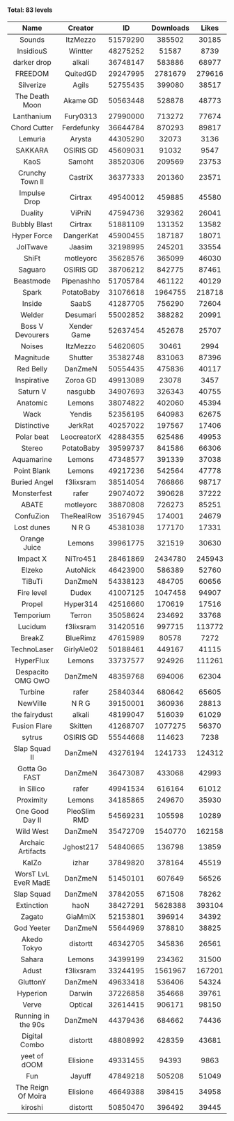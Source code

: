 #### Total: 83 levels

| Name | Creator | ID | Downloads | Likes |
|:---:|:---:|:---:|:---:|:---:|
| Sounds | ItzMezzo | 51579290 | 385502 | 30185
| InsidiouS | Wintter | 48275252 | 51587 | 8739
| darker drop | alkali | 36748147 | 583886 | 68977
| FREEDOM | QuitedGD | 29247995 | 2781679 | 279616
| Silverize | Agils | 52755435 | 399080 | 38517
| The Death Moon | Akame GD | 50563448 | 528878 | 48773
| Lanthanium | Fury0313 | 27990000 | 713272 | 77674
| Chord Cutter | Ferdefunky | 36644784 | 870293 | 89817
| Lemuria | Arysta | 44305290 | 32073 | 3136
| SAKKARA | OSIRIS GD | 45609031 | 91032 | 9547
| KaoS | Samoht | 38520306 | 209569 | 23753
| Crunchy Town II | CastriX | 36377333 | 201360 | 23571
| Impulse Drop  | Cirtrax | 49540012 | 459885 | 45580
| Duality | ViPriN | 47594736 | 329362 | 26041
| Bubbly Blast | Cirtrax | 51881109 | 131352 | 13582
| Hyper Force | DangerKat | 45900455 | 187187 | 18071
| JolTwave | Jaasim | 32198995 | 245201 | 33554
| ShiFt | motleyorc | 35628576 | 365099 | 46030
| Saguaro | OSIRIS GD | 38706212 | 842775 | 87461
| Beastmode | Pipenashho | 51705784 | 461122 | 40129
| Spark | PotatoBaby | 31076618 | 1964755 | 218718
| Inside | SaabS | 41287705 | 756290 | 72604
| Welder | Desumari | 55002852 | 388282 | 20991
| Boss V Devourers | Xender Game | 52637454 | 452678 | 25707
| Noises | ItzMezzo | 54620605 | 30461 | 2994
| Magnitude | Shutter | 35382748 | 831063 | 87396
| Red Belly | DanZmeN | 50554435 | 475836 | 40117
| Inspirative | Zoroa GD | 49913089 | 23078 | 3457
| Saturn V | nasgubb | 34907693 | 326343 | 40755
| Anatomic | Lemons | 38074822 | 402060 | 45394
| Wack | Yendis | 52356195 | 640983 | 62675
| Distinctive | JerkRat | 40257022 | 197567 | 17406
| Polar beat | LeocreatorX | 42884355 | 625486 | 49953
| Stereo | PotatoBaby | 39599737 | 841586 | 66306
| Aquamarine | Lemons | 47348577 | 391339 | 37038
| Point Blank | Lemons | 49217236 | 542564 | 47778
| Buried Angel | f3lixsram | 38514054 | 766866 | 98717
| Monsterfest | rafer | 29074072 | 390628 | 37222
| ABATE | motleyorc | 38870808 | 726273 | 85251
| ConfuZion | TheRealRow | 35167945 | 174001 | 24679
| Lost dunes | N R G | 45381038 | 177170 | 17331
| Orange Juice | Lemons | 39961775 | 321519 | 30630
| Impact X | NiTro451 | 28461869 | 2434780 | 245943
| Elzeko | AutoNick | 46423900 | 586389 | 52760
| TiBuTi | DanZmeN | 54338123 | 484705 | 60656
| Fire level | Dudex | 41007125 | 1047458 | 94907
| Propel | Hyper314 | 42516660 | 170619 | 17516
| Temporium | Terron | 35058624 | 234692 | 33768
| Lucidum | f3lixsram | 31420516 | 997715 | 113772
| BreakZ | BlueRimz | 47615989 | 80578 | 7272
| TechnoLaser | GirlyAle02 | 50188461 | 449167 | 41115
| HyperFlux | Lemons | 33737577 | 924926 | 111261
| Despacito OMG OwO | DanZmeN | 48359768 | 694006 | 62304
| Turbine | rafer | 25840344 | 680642 | 65605
| NewVille | N R G | 39150001 | 360936 | 28813
| the fairydust | alkali | 48199047 | 516039 | 61029
| Fusion Flare | Skitten | 41268707 | 1077275 | 56370
| sytrus  | OSIRIS GD | 55544668 | 114623 | 7238
| Slap Squad II | DanZmeN | 43276194 | 1241733 | 124312
| Gotta Go FAST | DanZmeN | 36473087 | 433068 | 42993
| in Silico | rafer | 49941534 | 616164 | 61012
| Proximity | Lemons | 34185865 | 249670 | 35930
| One Good Day II | PleoSlim RMD | 54569231 | 105598 | 10289
| Wild West | DanZmeN | 35472709 | 1540770 | 162158
| Archaic Artifacts | Jghost217 | 54840665 | 136798 | 13859
| KaIZo | izhar | 37849820 | 378164 | 45519
| WorsT LvL EveR MadE | DanZmeN | 51450101 | 607649 | 56526
| Slap Squad | DanZmeN | 37842055 | 671508 | 78262
| Extinction | haoN | 38427291 | 5628388 | 393104
| Zagato | GiaMmiX | 52153801 | 396914 | 34392
| God Yeeter | DanZmeN | 55644969 | 378810 | 38825
| Akedo Tokyo | distortt | 46342705 | 345836 | 26561
| Sahara | Lemons | 34399199 | 234362 | 31500
| Adust | f3lixsram | 33244195 | 1561967 | 167201
| GluttonY | DanZmeN | 49633418 | 536406 | 54324
| Hyperion | Darwin | 37226858 | 354668 | 39761
| Verve | Optical | 32614415 | 906171 | 98150
| Running in the 90s | DanZmeN | 44379436 | 684662 | 74436
| Digital Combo | distortt | 48808992 | 428359 | 43681
| yeet of dOOM | Elisione | 49331455 | 94393 | 9863
| Fun | Jayuff | 47849218 | 505208 | 51049
| The Reign Of Moira | Elisione | 46649388 | 398415 | 34958
| kiroshi | distortt | 50850470 | 396492 | 39445
